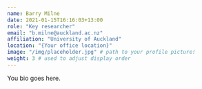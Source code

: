 ```yaml
---
name: Barry Milne
date: 2021-01-15T16:16:03+13:00
role: "Key researcher"
email: "b.milne@auckland.ac.nz"
affiliation: "University of Auckland"
location: "{Your office location}"
image: "/img/placeholder.jpg" # path to your profile picture!
weight: 3 # used to adjust display order
---
```


You bio goes here.
